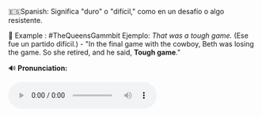 
🇪🇸Spanish: Significa "duro" o "difícil," como en un desafío o algo resistente.

📌 Example : #TheQueensGammbit 
	Ejemplo: _That was a tough game._ (Ese fue un partido difícil.)
    - "In the final game with the cowboy, Beth was losing the game. So she retired, and he said, **Tough game**."

🔊 **Pronunciation:**  

<audio src="https://dict.youdao.com/dictvoice?audio=Tough&type=2" controls></audio>
